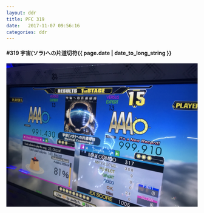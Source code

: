 ```yaml
---
layout: ddr
title: PFC 319
date:   2017-11-07 09:56:16
categories: ddr
---
```


#### **#319** 宇宙(ソラ)への片道切符<span class="pull-right">{{ page.date | date_to_long_string }}</span>
![](/images/pfc/319_宇宙(ソラ)への片道切符.jpg)
